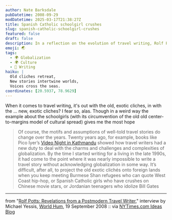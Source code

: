 ```yaml
---
author: Nate Barksdale
pubDatetime: 2008-09-29
modDatetime: 2025-03-17T21:38:27Z
title: Spanish Catholic schoolgirl crushes
slug: spanish-catholic-schoolgirl-crushes
featured: false
draft: false
description: In a reflection on the evolution of travel writing, Rolf Potts discusses the complexities of globalization and the shifting narratives in contemporary travel stories.
emoji: 🌏
tags:
  - 🌍 Globalization
  - 🌍 Culture
  - 📝 Writing
haiku: |
  Old cliches retreat,  
  New stories intertwine worlds,  
  Voices cross the seas.
coordinates: [20.5937, 78.9629]
---
```


When it comes to travel writing, it's out with the old, exotic cliches, in with the ... new, exotic cliches? I fear so, alas. Though in a weird way the example about the schoolgirls (with its circumvention of the old old center-to-margins model of cultural spread) gives me the most hope

> Of course, the motifs and assumptions of well-told travel stories do change over the years. Twenty years ago, for example, books like Pico Iyer’s [Video Night in Kathmandu](http://www.worldhum.com/weblog/item/no_8_video_night_in_kathmandu_by_pico_iyer_20060525/ "Video Night in Kathmandu") showed how travel writers had a new duty to deal with the charms and challenges and complexities of globalization. By the time I started writing for a living in the late 1990s, it had come to the point where it was nearly impossible to write a travel story without acknowledging globalization in some way. It’s difficult, after all, to project the old exotic clichés onto foreign lands when you keep meeting Burmese Shan refugees who can quote West Coast hip-hop, or Spanish Catholic girls who have crushes on Chinese movie stars, or Jordanian teenagers who idolize Bill Gates

---

from "[Rolf Potts: Revelations from a Postmodern Travel Writer](http://www.worldhum.com/qanda/item/rolf_potts_revelations_from_a_postmodern_travel_writer_20080918/)," interview by Michael Yessis, [World Hum](http://www.worldhum.com/qanda/item/rolf_potts_revelations_from_a_postmodern_travel_writer_20080918/), 19 September 2008 :: via [NYTimes.com Ideas Blog](http://ideas.blogs.nytimes.com/2008/09/29/travel-writing-has-moved-on/)
